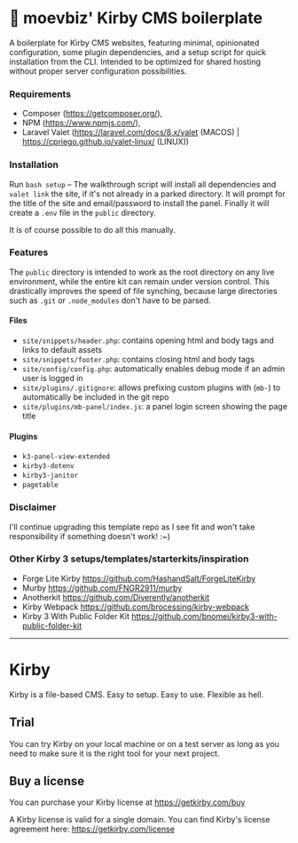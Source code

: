 # 🍪 moevbiz' Kirby CMS boilerplate

A boilerplate for Kirby CMS websites, featuring minimal, opinionated configuration, some plugin dependencies, and a setup script for quick installation from the CLI. 
Intended to be optimized for shared hosting without proper server configuration possibilities.

### Requirements
- Composer (https://getcomposer.org/), 
- NPM (https://www.npmjs.com/), 
- Laravel Valet (https://laravel.com/docs/8.x/valet (MACOS) | https://cpriego.github.io/valet-linux/ (LINUX))

### Installation
Run `bash setup` – The walkthrough script will install all dependencies and `valet link` the site, 
if it's not already in a parked directory. It will prompt for the title of the site
and email/password to install the panel. Finally it will create a `.env` file
in the `public` directory.

It is of course possible to do all this manually.

### Features
The `public` directory is intended to work as the root directory on any live environment, while the entire kit can remain under version control. This drastically improves the speed of file synching, because large directories such as `.git` or `.node_modules` don't have to be parsed.

#### Files
- `site/snippets/header.php`: contains opening html and body tags and links to default assets
- `site/snippets/footer.php`: contains closing html and body tags
- `site/config/config.php`: automatically enables debug mode if an admin user is logged in
- `site/plugins/.gitignore`: allows prefixing custom plugins with (`mb-`) to automatically be included in the git repo
- `site/plugins/mb-panel/index.js`: a panel login screen showing the page title

#### Plugins
- `k3-panel-view-extended`
- `kirby3-dotenv`
- `kirby3-janitor`
- `pagetable`

### Disclaimer
I'll continue upgrading this template repo as I see fit and won't take responsibility if something doesn't work! :~)

### Other Kirby 3 setups/templates/starterkits/inspiration

- Forge Lite Kirby https://github.com/HashandSalt/ForgeLiteKirby
- Murby https://github.com/FNGR2911/murby
- Anotherkit https://github.com/Diverently/anotherkit
- Kirby Webpack https://github.com/brocessing/kirby-webpack
- Kirby 3 With Public Folder Kit https://github.com/bnomei/kirby3-with-public-folder-kit

<hr>


# Kirby

Kirby is a file-based CMS.
Easy to setup. Easy to use. Flexible as hell.

## Trial

You can try Kirby on your local machine or on a test
server as long as you need to make sure it is the right
tool for your next project.

## Buy a license

You can purchase your Kirby license at
<https://getkirby.com/buy>

A Kirby license is valid for a single domain. You can find
Kirby's license agreement here: <https://getkirby.com/license>
